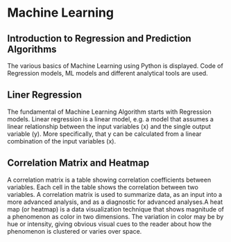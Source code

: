 # Machine Learning

## Introduction to Regression and Prediction Algorithms

The various basics of Machine Learning using Python is displayed. Code of Regression models, ML models and different analytical tools are used.

## Liner Regression

The fundamental of Machine Learning Algorithm starts with Regression models. Linear regression is a linear model, e.g. a model that assumes a linear relationship between the input variables (x) and the single output variable (y). More specifically, that y can be calculated from a linear combination of the input variables (x).

## Correlation Matrix and Heatmap

A correlation matrix is a table showing correlation coefficients between variables. Each cell in the table shows the correlation between two variables. A correlation matrix is used to summarize data, as an input into a more advanced analysis, and as a diagnostic for advanced analyses.A heat map (or heatmap) is a data visualization technique that shows magnitude of a phenomenon as color in two dimensions. The variation in color may be by hue or intensity, giving obvious visual cues to the reader about how the phenomenon is clustered or varies over space.





